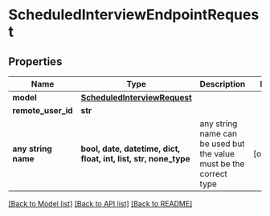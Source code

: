 # ScheduledInterviewEndpointRequest


## Properties
Name | Type | Description | Notes
------------ | ------------- | ------------- | -------------
**model** | [**ScheduledInterviewRequest**](ScheduledInterviewRequest.md) |  | 
**remote_user_id** | **str** |  | 
**any string name** | **bool, date, datetime, dict, float, int, list, str, none_type** | any string name can be used but the value must be the correct type | [optional]

[[Back to Model list]](../README.md#documentation-for-models) [[Back to API list]](../README.md#documentation-for-api-endpoints) [[Back to README]](../README.md)


